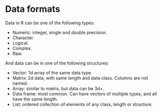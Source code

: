 # Data formats

Data in R can be one of the following types:
- Numeric: integer, single and double precision.
- Character.
- Logical.
- Complex.
- Raw.

And data can be in one of the following structures:
- Vector: 1d array of the same data type.
- Matrix: 2d data, with same length and data class. Columns are not named.
- Array: similar to matrix, but data can be 3d+.
- Data frame: most common. Can have vectors of multiple types, and all have the same length.
- List: ordered collection of elements of any class, length or structure.